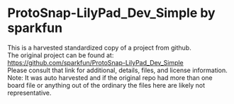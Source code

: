 
# ProtoSnap-LilyPad_Dev_Simple by sparkfun  
This is a harvested standardized copy of a project from github.  
The original project can be found at:  
https://github.com/sparkfun/ProtoSnap-LilyPad_Dev_Simple  
Please consult that link for additional, details, files, and license information.  
Note: It was auto harvested and if the original repo had more than one board file or anything out of the ordinary the files here are likely not representative.  
    